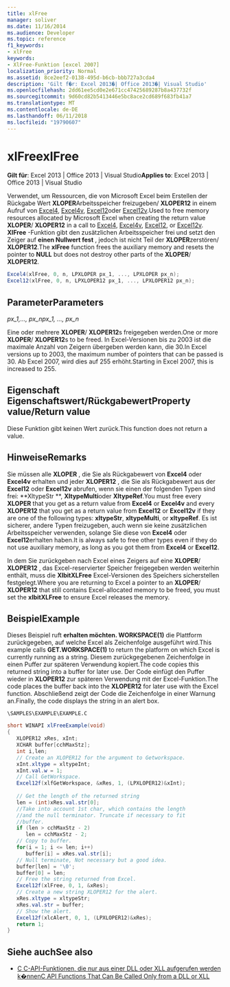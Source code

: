 ```yaml
---
title: xlFree
manager: soliver
ms.date: 11/16/2014
ms.audience: Developer
ms.topic: reference
f1_keywords:
- xlFree
keywords:
- XlFree-Funktion [excel 2007]
localization_priority: Normal
ms.assetid: 8ce2eef2-0138-495d-b6cb-bbb727a3cda4
description: 'Gilt f�r: Excel 2013�| Office 2013�| Visual Studio'
ms.openlocfilehash: 2dd61ee5cd0e2e671cc47425689287b8a437732f
ms.sourcegitcommit: 9d60cd82b5413446e5bc8ace2cd689f683fb41a7
ms.translationtype: MT
ms.contentlocale: de-DE
ms.lasthandoff: 06/11/2018
ms.locfileid: "19790607"
---
```

# <a name="xlfree"></a><span data-ttu-id="b3fa6-104">xlFree</span><span class="sxs-lookup"><span data-stu-id="b3fa6-104">xlFree</span></span>

 <span data-ttu-id="b3fa6-105">**Gilt für**: Excel 2013 | Office 2013 | Visual Studio</span><span class="sxs-lookup"><span data-stu-id="b3fa6-105">**Applies to**: Excel 2013 | Office 2013 | Visual Studio</span></span> 
  
<span data-ttu-id="b3fa6-106">Verwendet, um Ressourcen, die von Microsoft Excel beim Erstellen der Rückgabe Wert **XLOPER**Arbeitsspeicher freizugeben/ **XLOPER12** in einem Aufruf von [Excel4](excel4-excel12.md), [Excel4v](excel4v-excel12v.md), [Excel12](excel4-excel12.md)oder [Excel12v](excel4v-excel12v.md).</span><span class="sxs-lookup"><span data-stu-id="b3fa6-106">Used to free memory resources allocated by Microsoft Excel when creating the return value **XLOPER**/ **XLOPER12** in a call to [Excel4](excel4-excel12.md), [Excel4v](excel4v-excel12v.md), [Excel12](excel4-excel12.md), or [Excel12v](excel4v-excel12v.md).</span></span> <span data-ttu-id="b3fa6-107">**XlFree** -Funktion gibt den zusätzlichen Arbeitsspeicher frei und setzt den Zeiger auf **einen Nullwert fest** , jedoch ist nicht Teil der **XLOPER**zerstören/ **XLOPER12**.</span><span class="sxs-lookup"><span data-stu-id="b3fa6-107">The **xlFree** function frees the auxiliary memory and resets the pointer to **NULL** but does not destroy other parts of the **XLOPER**/ **XLOPER12**.</span></span>
  
```cs
Excel4(xlFree, 0, n, LPXLOPER px_1, ..., LPXLOPER px_n);
Excel12(xlFree, 0, n, LPXLOPER12 px_1, ..., LPXLOPER12 px_n);
```

## <a name="parameters"></a><span data-ttu-id="b3fa6-108">Parameter</span><span class="sxs-lookup"><span data-stu-id="b3fa6-108">Parameters</span></span>

 <span data-ttu-id="b3fa6-109">_px_1,..., px_n_</span><span class="sxs-lookup"><span data-stu-id="b3fa6-109">_px_1, ..., px_n_</span></span>
  
<span data-ttu-id="b3fa6-110">Eine oder mehrere **XLOPER**/ **XLOPER12**s freigegeben werden.</span><span class="sxs-lookup"><span data-stu-id="b3fa6-110">One or more **XLOPER**/ **XLOPER12**s to be freed.</span></span> <span data-ttu-id="b3fa6-111">In Excel-Versionen bis zu 2003 ist die maximale Anzahl von Zeigern übergeben werden kann, die 30.</span><span class="sxs-lookup"><span data-stu-id="b3fa6-111">In Excel versions up to 2003, the maximum number of pointers that can be passed is 30.</span></span> <span data-ttu-id="b3fa6-112">Ab Excel 2007, wird dies auf 255 erhöht.</span><span class="sxs-lookup"><span data-stu-id="b3fa6-112">Starting in Excel 2007, this is increased to 255.</span></span>
  
## <a name="property-valuereturn-value"></a><span data-ttu-id="b3fa6-113">Eigenschaft Eigenschaftswert/Rückgabewert</span><span class="sxs-lookup"><span data-stu-id="b3fa6-113">Property value/Return value</span></span>

<span data-ttu-id="b3fa6-114">Diese Funktion gibt keinen Wert zurück.</span><span class="sxs-lookup"><span data-stu-id="b3fa6-114">This function does not return a value.</span></span>
  
## <a name="remarks"></a><span data-ttu-id="b3fa6-115">Hinweise</span><span class="sxs-lookup"><span data-stu-id="b3fa6-115">Remarks</span></span>

<span data-ttu-id="b3fa6-116">Sie müssen alle **XLOPER** , die Sie als Rückgabewert von **Excel4** oder **Excel4v** erhalten und jeder **XLOPER12** , die Sie als Rückgabewert aus der **Excel12** oder **Excel12v** abrufen, wenn sie einen der folgenden Typen sind frei: **XltypeStr **, **XltypeMulti**oder **XltypeRef**.</span><span class="sxs-lookup"><span data-stu-id="b3fa6-116">You must free every **XLOPER** that you get as a return value from **Excel4** or **Excel4v** and every **XLOPER12** that you get as a return value from **Excel12** or **Excel12v** if they are one of the following types: **xltypeStr**, **xltypeMulti**, or **xltypeRef**.</span></span> <span data-ttu-id="b3fa6-117">Es ist sicherer, andere Typen freizugeben, auch wenn sie keine zusätzlichen Arbeitsspeicher verwenden, solange Sie diese von **Excel4** oder **Excel12**erhalten haben.</span><span class="sxs-lookup"><span data-stu-id="b3fa6-117">It is always safe to free other types even if they do not use auxiliary memory, as long as you got them from **Excel4** or **Excel12**.</span></span>
  
<span data-ttu-id="b3fa6-118">In dem Sie zurückgeben nach Excel eines Zeigers auf eine **XLOPER**/ **XLOPER12** , das Excel-reservierter Speicher freigegeben werden weiterhin enthält, muss die **XlbitXLFree** Excel-Versionen des Speichers sicherstellen festgelegt.</span><span class="sxs-lookup"><span data-stu-id="b3fa6-118">Where you are returning to Excel a pointer to an **XLOPER**/ **XLOPER12** that still contains Excel-allocated memory to be freed, you must set the **xlbitXLFree** to ensure Excel releases the memory.</span></span> 
  
## <a name="example"></a><span data-ttu-id="b3fa6-119">Beispiel</span><span class="sxs-lookup"><span data-stu-id="b3fa6-119">Example</span></span>

<span data-ttu-id="b3fa6-120">Dieses Beispiel ruft **erhalten möchten. WORKSPACE(1)** die Plattform zurückgegeben, auf welche Excel als Zeichenfolge ausgeführt wird.</span><span class="sxs-lookup"><span data-stu-id="b3fa6-120">This example calls **GET.WORKSPACE(1)** to return the platform on which Excel is currently running as a string.</span></span> <span data-ttu-id="b3fa6-121">Diesem zurückgegebenen Zeichenfolge in einen Puffer zur späteren Verwendung kopiert.</span><span class="sxs-lookup"><span data-stu-id="b3fa6-121">The code copies this returned string into a buffer for later use.</span></span> <span data-ttu-id="b3fa6-122">Der Code einfügt den Puffer wieder in **XLOPER12** zur späteren Verwendung mit der Excel-Funktion.</span><span class="sxs-lookup"><span data-stu-id="b3fa6-122">The code places the buffer back into the **XLOPER12** for later use with the Excel function.</span></span> <span data-ttu-id="b3fa6-123">Abschließend zeigt der Code die Zeichenfolge in einer Warnung an.</span><span class="sxs-lookup"><span data-stu-id="b3fa6-123">Finally, the code displays the string in an alert box.</span></span> 
  
 `\SAMPLES\EXAMPLE\EXAMPLE.C`
  
```cs
short WINAPI xlFreeExample(void)
{
   XLOPER12 xRes, xInt;
   XCHAR buffer[cchMaxStz];
   int i,len;
   // Create an XLOPER12 for the argument to Getworkspace.
   xInt.xltype = xltypeInt;
   xInt.val.w = 1;
   // Call GetWorkspace.
   Excel12f(xlfGetWorkspace, &xRes, 1, (LPXLOPER12)&xInt);
   
   // Get the length of the returned string
   len = (int)xRes.val.str[0];
   //Take into account 1st char, which contains the length
   //and the null terminator. Truncate if necessary to fit
   //buffer.
   if (len > cchMaxStz - 2)
      len = cchMaxStz - 2;
   // Copy to buffer.
   for(i = 1; i <= len; i++)
      buffer[i] = xRes.val.str[i];
   // Null terminate, Not necessary but a good idea.
   buffer[len] = '\0';
   buffer[0] = len;
   // Free the string returned from Excel.
   Excel12f(xlFree, 0, 1, &xRes);
   // Create a new string XLOPER12 for the alert.
   xRes.xltype = xltypeStr;
   xRes.val.str = buffer;
   // Show the alert.
   Excel12f(xlcAlert, 0, 1, (LPXLOPER12)&xRes);
   return 1;
}
```

## <a name="see-also"></a><span data-ttu-id="b3fa6-124">Siehe auch</span><span class="sxs-lookup"><span data-stu-id="b3fa6-124">See also</span></span>

- [<span data-ttu-id="b3fa6-125">C C-API-Funktionen, die nur aus einer DLL oder XLL aufgerufen werden k�nnen</span><span class="sxs-lookup"><span data-stu-id="b3fa6-125">C API Functions That Can Be Called Only from a DLL or XLL</span></span>](c-api-functions-that-can-be-called-only-from-a-dll-or-xll.md)

